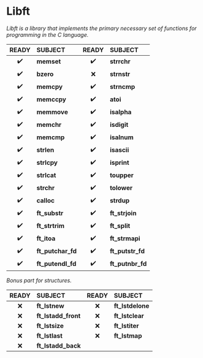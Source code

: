 # **Libft**

*Libft is a library that implements the primary necessary set of functions for programming in the C language.*


| READY | SUBJECT | READY | SUBJECT |
|:-----:|:--------|:-----:|:--------|
| ✔️ | **memset** | ✔️ | **strrchr**
| ✔️ | **bzero** | ❌ | **strnstr**
| ✔️ | **memcpy** | ✔️ | **strncmp**
| ✔️ | **memccpy** | ✔️ | **atoi**
| ✔️ | **memmove** | ✔️ | **isalpha**
| ✔️ | **memchr** | ✔️ | **isdigit**
| ✔️ | **memcmp** | ✔️ | **isalnum**
| ✔️ | **strlen** | ✔️ | **isascii**
| ✔️ | **strlcpy** | ✔️ | **isprint**
| ✔️ | **strlcat** | ✔️ | **toupper**
| ✔️ | **strchr** | ✔️ | **tolower**
| ✔️ | **calloc** | ✔️ | **strdup**
| ✔️ | **ft_substr** | ✔️ | **ft_strjoin**
| ✔️ | **ft_strtrim** | ✔️ | **ft_split**
| ✔️ | **ft_itoa** | ✔️ | **ft_strmapi**
| ✔️ | **ft_putchar_fd** | ✔️ | **ft_putstr_fd**
| ✔️ | **ft_putendl_fd** | ✔️ | **ft_putnbr_fd**

*Bonus part for structures.*

| READY | SUBJECT | READY | SUBJECT |
|:-----:|:--------|:-----:|:--------|
| ❌ | **ft_lstnew** | ❌ | **ft_lstdelone**
| ❌ | **ft_lstadd_front** | ❌ | **ft_lstclear**
| ❌ | **ft_lstsize** | ❌ | **ft_lstiter**
| ❌ | **ft_lstlast** | ❌ | **ft_lstmap**
| ❌ | **ft_lstadd_back**
